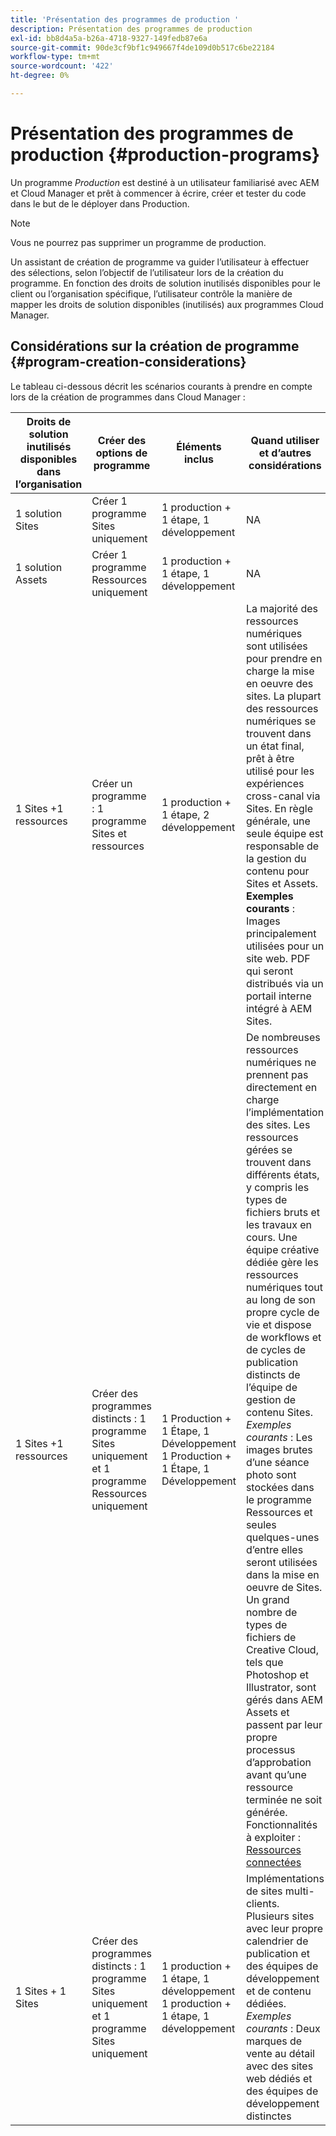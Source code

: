 ```yaml
---
title: 'Présentation des programmes de production '
description: Présentation des programmes de production
exl-id: bb8d4a5a-b26a-4718-9327-149fedb87e6a
source-git-commit: 90de3cf9bf1c949667f4de109d0b517c6be22184
workflow-type: tm+mt
source-wordcount: '422'
ht-degree: 0%

---
```


# Présentation des programmes de production {#production-programs}

Un programme *Production* est destiné à un utilisateur familiarisé avec AEM et Cloud Manager et prêt à commencer à écrire, créer et tester du code dans le but de le déployer dans Production.

>[!NOTE]
>Vous ne pourrez pas supprimer un programme de production.

Un assistant de création de programme va guider l’utilisateur à effectuer des sélections, selon l’objectif de l’utilisateur lors de la création du programme. En fonction des droits de solution inutilisés disponibles pour le client ou l’organisation spécifique, l’utilisateur contrôle la manière de mapper les droits de solution disponibles (inutilisés) aux programmes Cloud Manager.

## Considérations sur la création de programme {#program-creation-considerations}

Le tableau ci-dessous décrit les scénarios courants à prendre en compte lors de la création de programmes dans Cloud Manager :

| Droits de solution inutilisés disponibles dans l’organisation | Créer des options de programme | Éléments inclus | Quand utiliser et d’autres considérations |
|--- |--- |--- |--- |
| 1 solution Sites | Créer 1 programme Sites uniquement | 1 production + 1 étape, 1 développement | NA |
| 1 solution Assets | Créer 1 programme Ressources uniquement | 1 production + 1 étape, 1 développement | NA |
| 1 Sites +1 ressources | Créer un programme : 1 programme Sites et ressources | 1 production + 1 étape, 2 développement | La majorité des ressources numériques sont utilisées pour prendre en charge la mise en oeuvre des sites. La plupart des ressources numériques se trouvent dans un état final, prêt à être utilisé pour les expériences cross-canal via Sites. En règle générale, une seule équipe est responsable de la gestion du contenu pour Sites et Assets. **Exemples courants** : Images principalement utilisées pour un site web. PDF qui seront distribués via un portail interne intégré à AEM Sites. |
| 1 Sites +1 ressources | Créer des programmes distincts : 1 programme Sites uniquement et 1 programme Ressources uniquement | 1 Production + 1 Étape, 1 Développement<br> 1 Production + 1 Étape, 1 Développement | De nombreuses ressources numériques ne prennent pas directement en charge l’implémentation des sites. Les ressources gérées se trouvent dans différents états, y compris les types de fichiers bruts et les travaux en cours. Une équipe créative dédiée gère les ressources numériques tout au long de son propre cycle de vie et dispose de workflows et de cycles de publication distincts de l’équipe de gestion de contenu Sites. *Exemples courants* : Les images brutes d’une séance photo sont stockées dans le programme Ressources et seules quelques-unes d’entre elles seront utilisées dans la mise en oeuvre de Sites. Un grand nombre de types de fichiers de Creative Cloud, tels que Photoshop et Illustrator, sont gérés dans AEM Assets et passent par leur propre processus d’approbation avant qu’une ressource terminée ne soit générée. Fonctionnalités à exploiter : [Ressources connectées](https://experienceleague.adobe.com/docs/experience-manager-cloud-service/assets/admin/use-assets-across-connected-assets-instances.html?lang=en#overview-of-connected-assets) |
| 1 Sites + 1 Sites | Créer des programmes distincts : 1 programme Sites uniquement et 1 programme Sites uniquement | 1 production + 1 étape, 1 développement<br>1 production + 1 étape, 1 développement | Implémentations de sites multi-clients. Plusieurs sites avec leur propre calendrier de publication et des équipes de développement et de contenu dédiées. *Exemples courants* : Deux marques de vente au détail avec des sites web dédiés et des équipes de développement distinctes |
